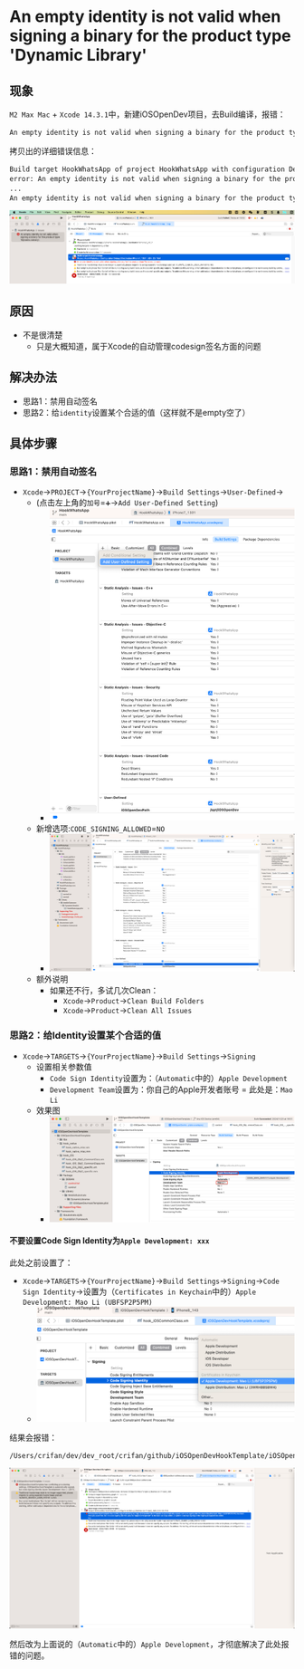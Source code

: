 # An empty identity is not valid when signing a binary for the product type 'Dynamic Library'

## 现象

`M2 Max Mac` + `Xcode 14.3.1`中，新建iOSOpenDev项目，去Build编译，报错：

```bash
An empty identity is not valid when signing a binary for the product type 'Dynamic Library'
```

拷贝出的详细错误信息：

```bash
Build target HookWhatsApp of project HookWhatsApp with configuration Debug
error: An empty identity is not valid when signing a binary for the product type 'Dynamic Library'. (in target 'HookWhatsApp' from project 'HookWhatsApp')
...
An empty identity is not valid when signing a binary for the product type 'Dynamic Library'.
```

![xcode_empty_identity_not_vaid_signing](../assets/img/xcode_empty_identity_not_vaid_signing.png)

## 原因

* 不是很清楚
  * 只是大概知道，属于Xcode的自动管理codesign签名方面的问题

## 解决办法

* 思路1：禁用自动签名
* 思路2：给`identity`设置某个合适的值（这样就不是empty空了）

## 具体步骤

### 思路1：禁用自动签名

* `Xcode`->`PROJECT`->`{YourProjectName}`->`Build Settings`->`User-Defined`->
  * (点击左上角的`加号`=`➕`->`Add User-Defined Setting`)
    * ![xcode_build_settings_add_user_defined_string](../assets/img/xcode_build_settings_add_user_defined_string.png)
  * 新增选项:`CODE_SIGNING_ALLOWED`=`NO`
    * ![xcode_settings_user_defined_code_signing_allowed_no](../assets/img/xcode_settings_user_defined_code_signing_allowed_no.png)
  * 额外说明
    * 如果还不行，多试几次Clean：
      * `Xcode`->`Product`->`Clean Build Folders`
      * `Xcode`->`Product`->`Clean All Issues`

### 思路2：给Identity设置某个合适的值

* `Xcode`->`TARGETS`->`{YourProjectName}`->`Build Settings`->`Signing`
  * 设置相关参数值
    * `Code Sign Identity`设置为：（`Automatic`中的）`Apple Development`
    * `Development Team`设置为：你自己的Apple开发者账号 = 此处是：`Mao Li`
  * 效果图
    * ![code_sign_identity_apple_development](../assets/img/code_sign_identity_apple_development.png)

#### 不要设置Code Sign Identity为`Apple Development: xxx`

此处之前设置了：

* `Xcode`->`TARGETS`->`{YourProjectName}`->`Build Settings`->`Signing`->`Code Sign Identity`->设置为（`Certificates in Keychain`中的）`Apple Development: Mao Li (UBFSP2P5PM)`
  * ![identity_apple_development_somebody](../assets/img/identity_apple_development_somebody.png)

结果会报错：

```bash
/Users/crifan/dev/dev_root/crifan/github/iOSOpenDevHookTemplate/iOSOpenDevHookTemplate/iOSOpenDevHookTemplate.xcodeproj iOSOpenDevHookTemplate has conflicting provisioning settings. iOSOpenDevHookTemplate is automatically signed, but code signing identity Apple Development: Mao Li (UBFSP2P5PM) has been manually specified. Set the code signing identity value to "Apple Development" in the build settings editor, or switch to manual signing in the Signing & Capabilities editor.
```

![confilicting_provisioning_settings](../assets/img/confilicting_provisioning_settings.png)

然后改为上面说的（`Automatic`中的）`Apple Development`，才彻底解决了此处报错的问题。
